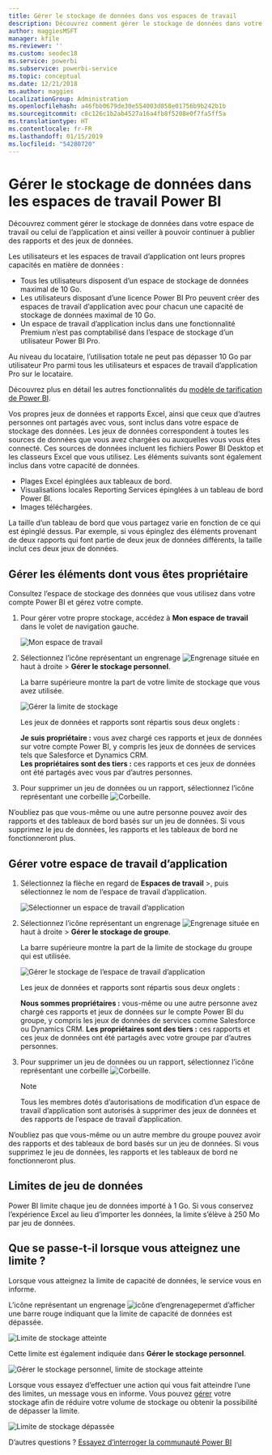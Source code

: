 ```yaml
---
title: Gérer le stockage de données dans vos espaces de travail
description: Découvrez comment gérer le stockage de données dans votre espace de travail ou celui de l’application et ainsi veiller à pouvoir continuer à publier des rapports et des jeux de données.
author: maggiesMSFT
manager: kfile
ms.reviewer: ''
ms.custom: seodec18
ms.service: powerbi
ms.subservice: powerbi-service
ms.topic: conceptual
ms.date: 12/21/2018
ms.author: maggies
LocalizationGroup: Administration
ms.openlocfilehash: a46fbb0679de30e554003d858e01756b9b242b1b
ms.sourcegitcommit: c8c126c1b2ab4527a16a4fb8f5208e0f7fa5ff5a
ms.translationtype: HT
ms.contentlocale: fr-FR
ms.lasthandoff: 01/15/2019
ms.locfileid: "54280720"
---
```

# <a name="manage-data-storage-in-power-bi-workspaces"></a>Gérer le stockage de données dans les espaces de travail Power BI

Découvrez comment gérer le stockage de données dans votre espace de travail ou celui de l’application et ainsi veiller à pouvoir continuer à publier des rapports et des jeux de données.

Les utilisateurs et les espaces de travail d’application ont leurs propres capacités en matière de données :

* Tous les utilisateurs disposent d’un espace de stockage de données maximal de 10 Go.
* Les utilisateurs disposant d’une licence Power BI Pro peuvent créer des espaces de travail d’application avec pour chacun une capacité de stockage de données maximal de 10 Go.
* Un espace de travail d’application inclus dans une fonctionnalité Premium n’est pas comptabilisé dans l’espace de stockage d’un utilisateur Power BI Pro.

Au niveau du locataire, l’utilisation totale ne peut pas dépasser 10 Go par utilisateur Pro parmi tous les utilisateurs et espaces de travail d’application Pro sur le locataire.

Découvrez plus en détail les autres fonctionnalités du [modèle de tarification de Power BI](https://powerbi.microsoft.com/pricing).

Vos propres jeux de données et rapports Excel, ainsi que ceux que d’autres personnes ont partagés avec vous, sont inclus dans votre espace de stockage des données. Les jeux de données correspondent à toutes les sources de données que vous avez chargées ou auxquelles vous vous êtes connecté. Ces sources de données incluent les fichiers Power BI Desktop et les classeurs Excel que vous utilisez. Les éléments suivants sont également inclus dans votre capacité de données.

* Plages Excel épinglées aux tableaux de bord.
* Visualisations locales Reporting Services épinglées à un tableau de bord Power BI.
* Images téléchargées.

La taille d’un tableau de bord que vous partagez varie en fonction de ce qui est épinglé dessus. Par exemple, si vous épinglez des éléments provenant de deux rapports qui font partie de deux jeux de données différents, la taille inclut ces deux jeux de données.

<a name="manage"/>

## <a name="manage-items-you-own"></a>Gérer les éléments dont vous êtes propriétaire

Consultez l’espace de stockage des données que vous utilisez dans votre compte Power BI et gérez votre compte.

1. Pour gérer votre propre stockage, accédez à **Mon espace de travail** dans le volet de navigation gauche.
   
    ![Mon espace de travail](media/service-admin-manage-your-data-storage-in-power-bi/pbi_myworkspace.png)
2. Sélectionnez l’icône représentant un engrenage ![Engrenage](media/service-admin-manage-your-data-storage-in-power-bi/pbi_gearicon.png) située en haut à droite \> **Gérer le stockage personnel**.
   
    La barre supérieure montre la part de votre limite de stockage que vous avez utilisée.
   
    ![Gérer la limite de stockage](media/service-admin-manage-your-data-storage-in-power-bi/pbi_persnlstorage.png)
   
    Les jeux de données et rapports sont répartis sous deux onglets :
   
    **Je suis propriétaire :** vous avez chargé ces rapports et jeux de données sur votre compte Power BI, y compris les jeux de données de services tels que Salesforce et Dynamics CRM.  
    **Les propriétaires sont des tiers :** ces rapports et ces jeux de données ont été partagés avec vous par d’autres personnes.
1. Pour supprimer un jeu de données ou un rapport, sélectionnez l’icône représentant une corbeille ![Corbeille](media/service-admin-manage-your-data-storage-in-power-bi/pbi_deleteicon.png).

N’oubliez pas que vous-même ou une autre personne pouvez avoir des rapports et des tableaux de bord basés sur un jeu de données. Si vous supprimez le jeu de données, les rapports et les tableaux de bord ne fonctionneront plus.

## <a name="manage-your-app-workspace"></a>Gérer votre espace de travail d’application
1. Sélectionnez la flèche en regard de **Espaces de travail** \>, puis sélectionnez le nom de l’espace de travail d’application.
   
    ![Sélectionner un espace de travail d’application](media/service-admin-manage-your-data-storage-in-power-bi/pbi_groupworkspaces.png)
2. Sélectionnez l’icône représentant un engrenage ![Engrenage](media/service-admin-manage-your-data-storage-in-power-bi/pbi_gearicon.png) située en haut à droite \> **Gérer le stockage de groupe**.
   
    La barre supérieure montre la part de la limite de stockage du groupe qui est utilisée.
   
    ![Gérer le stockage de l’espace de travail d’application](media/service-admin-manage-your-data-storage-in-power-bi/pbi_groupstorage.png)
   
    Les jeux de données et rapports sont répartis sous deux onglets :
   
    **Nous sommes propriétaires :** vous-même ou une autre personne avez chargé ces rapports et jeux de données sur le compte Power BI du groupe, y compris les jeux de données de services comme Salesforce ou Dynamics CRM.
    **Les propriétaires sont des tiers :** ces rapports et ces jeux de données ont été partagés avec votre groupe par d’autres personnes.
3. Pour supprimer un jeu de données ou un rapport, sélectionnez l’icône représentant une corbeille ![Corbeille](media/service-admin-manage-your-data-storage-in-power-bi/pbi_deleteicon.png).
   
   > [!NOTE]
   > Tous les membres dotés d’autorisations de modification d’un espace de travail d’application sont autorisés à supprimer des jeux de données et des rapports de l’espace de travail d’application.
   > 
   > 

N’oubliez pas que vous-même ou un autre membre du groupe pouvez avoir des rapports et des tableaux de bord basés sur un jeu de données. Si vous supprimez le jeu de données, les rapports et les tableaux de bord ne fonctionneront plus.

## <a name="dataset-limits"></a>Limites de jeu de données
Power BI limite chaque jeu de données importé à 1 Go. Si vous conservez l’expérience Excel au lieu d’importer les données, la limite s’élève à 250 Mo par jeu de données.

## <a name="what-happens-when-you-reach-a-limit"></a>Que se passe-t-il lorsque vous atteignez une limite ?
Lorsque vous atteignez la limite de capacité de données, le service vous en informe. 

L’icône représentant un engrenage ![icône d’engrenage](media/service-admin-manage-your-data-storage-in-power-bi/pbi_gearicon.png)permet d’afficher une barre rouge indiquant que la limite de capacité de données est dépassée.

![Limite de stockage atteinte](media/service-admin-manage-your-data-storage-in-power-bi/manage-storage-limit.png)

Cette limite est également indiquée dans **Gérer le stockage personnel**.

 ![Gérer le stockage personnel, limite de stockage atteinte](media/service-admin-manage-your-data-storage-in-power-bi/manage-storage-limit2.png)

 Lorsque vous essayez d’effectuer une action qui vous fait atteindre l’une des limites, un message vous en informe. Vous pouvez [gérer](#manage) votre stockage afin de réduire votre volume de stockage ou obtenir la possibilité de dépasser la limite.

 ![Limite de stockage dépassée](media/service-admin-manage-your-data-storage-in-power-bi/powerbi-pro-over-limit.png)

 D’autres questions ? [Essayez d’interroger la communauté Power BI](http://community.powerbi.com/)

